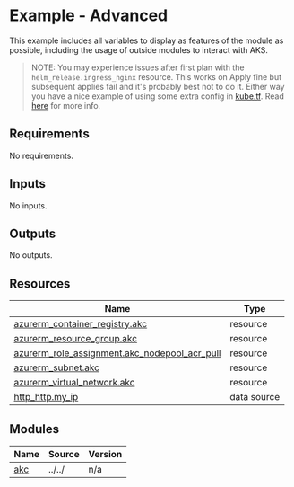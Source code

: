 # Example - Advanced

This example includes all variables to display as features of the module as possible, including the usage of outside modules to interact with AKS.

> NOTE: You may experience issues after first plan with the `helm_release.ingress_nginx` resource. This works on Apply fine but subsequent applies fail and it's probably best not to do it. Either way you have a nice example of using some extra config in [kube.tf](./kube.tf). Read [here](https://registry.terraform.io/providers/hashicorp/kubernetes/latest/docs#stacking-with-managed-kubernetes-cluster-resources) for more info.

<!-- BEGIN_TF_DOCS -->
## Requirements

No requirements.

## Inputs

No inputs.

## Outputs

No outputs.

## Resources

| Name | Type |
|------|------|
| [azurerm_container_registry.akc](https://registry.terraform.io/providers/hashicorp/azurerm/latest/docs/resources/container_registry) | resource |
| [azurerm_resource_group.akc](https://registry.terraform.io/providers/hashicorp/azurerm/latest/docs/resources/resource_group) | resource |
| [azurerm_role_assignment.akc_nodepool_acr_pull](https://registry.terraform.io/providers/hashicorp/azurerm/latest/docs/resources/role_assignment) | resource |
| [azurerm_subnet.akc](https://registry.terraform.io/providers/hashicorp/azurerm/latest/docs/resources/subnet) | resource |
| [azurerm_virtual_network.akc](https://registry.terraform.io/providers/hashicorp/azurerm/latest/docs/resources/virtual_network) | resource |
| [http_http.my_ip](https://registry.terraform.io/providers/hashicorp/http/latest/docs/data-sources/http) | data source |

## Modules

| Name | Source | Version |
|------|--------|---------|
| <a name="module_akc"></a> [akc](#module\_akc) | ../../ | n/a |
<!-- END_TF_DOCS -->
